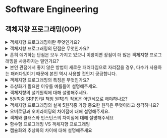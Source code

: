 # Software Engineering

## 객체지향 프로그래밍(OOP)

<details>
  <summary> 객체지향 프로그래밍이란 무엇인가요?</summary>

> 객체지향프로그램이란 일종의 코드 패러다임이라고 생각합니다. 객체지향 프로그래밍의 이전은 컴퓨터가 사고하여 코딩했지만 개발자들이 어떻게 좋은 코드를 짤까 고민하며 속성과 메소드를 사람이 인지하여 코드 작성하기 시작했고, 결과로 코드의 가독성 증가, 유지보수성 증가 등등 많은 장점들이 발생하였습니다. 즉, 객체지향 프로그래밍은 프로그램의 대한 인지론 중 하나입니다.  
</details>

<details>
  <summary> 객체지향 프로그래밍의 단점은 무엇인가요?</summary>
  
> 보통 얘기하는 용량증가나 복잡성 증가가 있지만 개인적으로 이는 상대적인 것 같습니다. 다른 것을 적용해도 똑같은 단점이 존재할 것입니다.
> 
> - 실행 속도가 느림
> - 프로그램 용량이 큼 - 객체 단위로 프로그램을 많이 만들다보면, 불필요한 정보들이 같이 삽입될 수 있고, 이는 프로그램의 용량 증가로 이어질 수 있습니다.
> - 설계에 많은 시간 소요 - 클래스별로, 객체별로 설계하고, 상속 등의 구조 또한 설계하여야 하기 때문에, 설계단계부터 많은 시간이 소모됩니다.

</details>

<details>
  <summary> 흔히 얘기하는 단점은 모두 가지고 있으니 이왕이면 장점이 더 많은 객체지향 프로그래밍을 사용하자는 말인가요?</summary>
  
> 다수가 선호하는 패러다임은 존재한다고 생각합니다. 장점이 더 많아서, 좋아서 쓴다기 보다는 다수가 사용하는 패러다임을 사용하자는 의견입니다.

</details>

<details>
  <summary> 본인 관점에서 좋지 않은 방법이 새로운 패러다임으로 자리잡을 경우, 다수가 사용하는 패러다임이기 때문에 본인 역시 사용할 것인지 궁금합니다. </summary>
  
> 현재 멀티 패러다임의 개념이 등장 했습니다. 예를들어 현재 새롭게 떠오르는 자바스크립트의 함수형 프로그래밍 패러다임과 기존의 객체지향 프로그래밍의 패러다임이 섞여서 유지되고 있습니다. 즉, 하나의 패러다임만을 쓰기 보단 여러 개를 적절히 섞어서 사용하는 것이 중요한 것 같다.
> 
> Q. 함수형 프로그래밍이란?
>> - 함수형 프로그래밍은 거의 모든 것을 순수 함수로 나누어 문제를 해결하는 기법으로, 작은 문제를 해결하기 위한 함수를 작성하여 가독성을 높이고 유지보수를 용이하게 해준다.
  
</details>

<details>
  <summary> 객체지향 프로그래밍의 특징은 무엇인가요?</summary>
  
> - 추상화 - 객체의 공통적인 속성과 기능을 추출하여 정의하는 것
> 
> - 캡슐화 - 서로 연관있는 속성과 기능들을 하나의 캡슐(capsule)로 만들어 데이터를 외부로부터 보호하는 것. 즉, 외부와 내부를 분리하여 사용하는 것.
> 
> - 상속 - 기존의 클래스를 재활용하여 새로운 클래스를 작성하는 것. 코드의 재사용성을 높여 반복적인 코드를 최소화하고 공유하는 속성과 기능에 간편하게 접근할 수 있게 해준다.
> 
> - 다형성 - 어떤 객체의 속성이나 기능이 상황에 따라 여러 가지 형태를 가질 수 있는 성질이다. 언어마다 다르지만, 자바를 기준으로 설명하자면 오버로딩이나 오버라이딩이 존재
  
</details>

<details>
  <summary> 추상화가 필요한 이유를 예를들어 설명해주세요.</summary>
  
> 추상화란 공통적인 속성이나 기능을 추출하여 하나로 정의하는 걸 의미한다. 많이 사용되는 예시를 생각해보자면, 오토바이나 자전거 모두 '이동 수단'입니다. 또한 공통적인 기능으로는 '운전'이 있습니다. 이를 하나로 묶어서 '이동 수
> 단'이라는 상위 클래스와 상속 관계를 만들 수 있습니다. '운전' 을 추상 메소드로 정의하여 '이동 수단'을 상속 받아 오토바이와, 자전거에서 '운전' 메소드를 재정의 하여 사용할 수 있습니다. 즉, 여러 이동 수단들과 공통적인 기능을
> 추상화하여 사용함으로서 역할과 구현의 분리를 통해 보다 가독성있고 일관성있는 코드를 구현할 수 있습니다.

  
</details>

<details>
  <summary> 객체지향의 설계원칙에 대해 설명해주세요.</summary>
  
> 객체지향 프로그래밍의 설계 5원칙에는 단일 책임 원칙, 개방-폐쇄 원칙, 리스 코프 치환 원칙, 인터페이스 분리 원칙, 의존 역전 원칙이 있습니다.
>
> 1. 단일 책임 원칙이란 모든 클래스는 각각 하나의 책임만을 가져야 합니다. 또한 클래스는 해당 책임을 완전히 캡슐화해야 함을 말합니다.
>
> 2. 개방-폐쇄 원칙은 확장에는 열려있고 수정에는 닫혀있는. 즉, 기존의 코드를 변경하지 않으면서(Closed), 기능을 추가할 수 있도록(Open) 설계가 되어야 한다는 원칙을 말합니다.
>
> 3. 리스 코프 치환 원칙은 자식 클래스는 언제나 자신의 부모 클래스를 대체할 수 있다는 원칙입니다. 즉, 부모 클래스가 들어갈 자리에 자식 클래스를 넣어도 계획대로 잘 작동해야 합니다.
>
> 4. 인터페이스 분리 원칙은 클라이언트의 목적과 용도에 적합한 인터페이스 만을 제공하는 것입니다.
>
> 5. 의존 역전 원칙은 고수준 모듈은 저수준 모듈의 구현에 의존해서는 안 되며, 저수준 모듈이 고수준 모듈에 의존해야 한다는 것입니다.
>  - 고수준 모듈 : 입력과 출력으로부터 먼 추상화된 모듈
>  - 저수준 모듈: 입력과 출력으로부터 가까운 구현 모듈

</details>

<details>
  <summary> 5원칙중 SRP(단일 책임 원칙)의 적용은 어떤식으로 해야하나요?</summary>
  
> 함수형 프로그래밍에 한해 말하자면, 함수를 잘게잘게 쪼개서 정말 하나의 기능만을 수행하도록 만드는 것입니다. 즉, 하나의 임무, 책임만을 담당하도록 작게 쪼개어 설계해야한다고 생각합니다.
  
</details>

<details>
  <summary> 객체지향 프로그래밍의 설계 5원칙중 가장 중요한 원칙은 무엇이라고 생각하나요?</summary>
  
> 원칙이기 때문에 중요도는 따질 수 없을 것 같습니다. 하지만 가장 지키기 어려운건 개방-폐쇄 원칙이라고 생각합니다. </br>
> 개방-패쇄 원칙은 주니어 단계에선 인지하고 지키기가 어렵고, 어떻게 적용해야하는지는 배우고 싶습니다.

</details>

<details>
  <summary> 오버로딩과 오버라이딩의 차이점에 대해 설명해주세요.</summary>
  
> 오버라이딩은 부모 클래스와 자식 클래스 사이에서 발생하는 것으로 부모 클래스의 메소드를 자식 클래스에서 재정의하여 사용하는 것입니다. 부모 클래스의 메소드와 이름, 매개변수, 변환 타입이 모두 동일해야합니다.</br>
> 오버로딩은 동일한 클래스 내에서 같은 이름을 가진 메소드가 존재했을 때 매개변수의 개수 또는 타입을 달리하여 동일한 이름의 메소드를 정의하는 것을 의미합니다.

</details>

<details>
  <summary> 객체와 클래스와 인스턴스의 차이점에 대해 설명해주세요</summary>
  
> - 클래스: 객체를 만들어 내기 위한 틀, 연관되어 있는 변수와 메서드의 집합
> - 객체: 소프트웨어 세계에서 구현할 대상
> - 인스턴스: 소프트웨어 세계에서 구현된 실체. 각 인스턴스는 힙 영역에서 별도 생성된다.

</details>

<details>
  <summary> 함수형 프로그래밍 VS 객체지향 프로그래밍</summary>
  
>함수형 프로그래밍에서는 함수 자체가 일급 객체가 되지만, 객체지향 프로그래밍에서는 클래스가 일급 객체가 됩니다. 일급 객체란 함수의 인자로도 넘겨질 수 있고, 변수에 대입도 가능한 객체를 말합니다. 또한 함수형 프로그래밍에서는 프로그램을 상태 값을 지니지 않은 함수들의 연속으로 볼 수 있고, 객제지향 프로그래밍에서는 프로그램을 상호작용하는 객체들의 집합으로 볼 수 있습니다. 왜냐하면 함수형 프로그래밍의 경우 값의 연산 및 결과 도출 중심으로 코드작성이 이루어지고, 객체지향 프로그램의 경우 클래스 디자인과 객체들의 관계를 중심으로 코드 작성이 이루어지기 때문입니다.

</details>

<details>
  <summary> 캡슐화와 추상화의 차이에 대해 설명해주새요</summary>
  
> 캡슐화는 객체의 내부 구현을 외부로부터 숨기고, 오로지 메서드를 통해서만 상호작용하도록 함으로써 외부로부터 보호하는 것이며, 추상화는 객체의 공통된 특징과 동작을 추출하여 클래스로 정의하는 것입니다. 두 개념 모두 객체 지향 프로그래밍에서 코드의 유지보수성과 재사용성을 높이는 데에 도움을 준다는 공통점을 갖고 유사한 특성으로 볼 수 있으나 그 초점에 차이가 있습니다.
</details>


